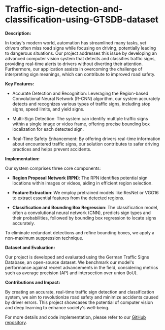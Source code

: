 # Traffic-sign-detection-and-classification-using-GTSDB-dataset


**Description:**

In today's modern world, automation has streamlined many tasks, yet drivers often miss road signs while focusing on driving, potentially leading to dangerous situations. Our project addresses this issue by developing an advanced computer vision system that detects and classifies traffic signs, providing real-time alerts to drivers without diverting their attention. Furthermore, our application assists in overcoming the challenge of interpreting sign meanings, which can contribute to improved road safety.

**Key Features:**

- Accurate Detection and Recognition: Leveraging the Region-based Convolutional Neural Network (R-CNN) algorithm, our system accurately detects and recognizes various types of traffic signs, including stop signs, speed limits, and yield signs.
  
- Multi-Sign Detection: The system can identify multiple traffic signs within a single image or video frame, offering precise bounding box localization for each detected sign.
  
- Real-Time Safety Enhancement: By offering drivers real-time information about encountered traffic signs, our solution contributes to safer driving practices and helps prevent accidents.

**Implementation:**

Our system comprises three core components:
  
- **Region Proposal Network (RPN)**: The RPN identifies potential sign locations within images or videos, aiding in efficient region selection.
  
- **Feature Extraction**: We employ pretrained models like ResNet or VGG16 to extract essential features from the detected regions.
  
- **Classification and Bounding Box Regression**: The classification model, often a convolutional neural network (CNN), predicts sign types and their probabilities, followed by bounding box regression to locate signs accurately.
  
To eliminate redundant detections and refine bounding boxes, we apply a non-maximum suppression technique.

**Dataset and Evaluation:**

Our project is developed and evaluated using the German Traffic Signs Database, an open-source dataset. We benchmark our model's performance against recent advancements in the field, considering metrics such as average precision (AP) and intersection over union (IoU).

**Contributions and Impact:**

By creating an accurate, real-time traffic sign detection and classification system, we aim to revolutionize road safety and minimize accidents caused by driver errors. This project showcases the potential of computer vision and deep learning to enhance society's well-being.

For more details and code implementation, please refer to our [GitHub repository](https://github.com/yourusername/traffic-sign-detection).
